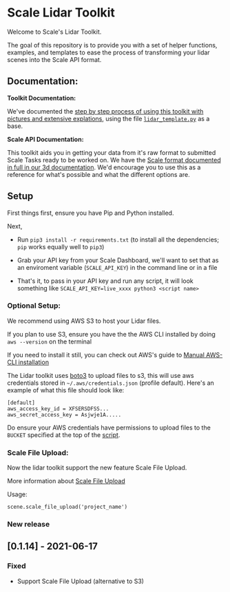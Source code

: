 # Scale Lidar Toolkit

Welcome to Scale's Lidar Toolkit.

The goal of this repository is to provide you with a set of helper functions, examples, and templates to ease the process of transforming your lidar scenes into the Scale API format.

## Documentation:

**Toolkit Documentation:**

We've documented the [step by step process of using this toolkit with pictures and extensive explations](https://scaleapi.github.io/scale-lidar-toolkit/intro.html), using the file [`lidar_template.py`](https://github.com/scaleapi/scale-lidar-toolkit/blob/master/scale_format/scale-example.py) as a base.

**Scale API Documentation:**

This toolkit aids you in getting your data from it's raw format to submitted Scale Tasks ready to be worked on. We have the [Scale format documented in full in our 3d documentation](https://private-docs.scale.com/#sensor-fusion-lidar-annotation). We'd encourage you to use this as a reference for what's possible and what the different options are.

## Setup

First things first, ensure you have Pip and Python installed.

Next,

- Run `pip3 install -r requirements.txt` (to install all the dependencies; `pip` works equally well to `pip3`)

- Grab your API key from your Scale Dashboard, we'll want to set that as an enviroment variable (`SCALE_API_KEY`) in the command line or in a file

- That's it, to pass in your API key and run any script, it will look something like `SCALE_API_KEY=live_xxxx python3 <script name>`


### Optional Setup:

We recommend using AWS S3 to host your Lidar files.

If you plan to use S3, ensure you have the the AWS CLI installed by doing `aws --version` on the terminal

If you need to install it still, you can check out AWS's guide to [Manual AWS-CLI installation](https://docs.aws.amazon.com/cli/latest/userguide/install-cliv2.html)

The Lidar toolkit uses [boto3](https://boto3.amazonaws.com/) to upload files to s3, this will use aws credentials stored in `~/.aws/credentials.json` (profile default). Here's an example of what this file should look like:
```
[default]
aws_access_key_id = XFSERSDFSS...
aws_secret_access_key = Asjwje1A.....
```
Do ensure your AWS credentials have permissions to upload files to the `BUCKET` specified at the top of the [script](https://github.com/scaleapi/scale-lidar-toolkit/blob/master/lidar_template.py#L18).

### Scale File Upload:

Now the lidar toolkit support the new feature Scale File Upload.

More information about [Scale File Upload](https://docs.scale.com/reference/file-overview)

Usage:
```
scene.scale_file_upload('project_name')
```

### New release

## [0.1.14] - 2021-06-17

### Fixed

- Support Scale File Upload (alternative to S3)
